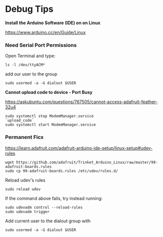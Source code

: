 # Debug Tips

**Install the Arduino Software (IDE) on on Linux**

https://www.arduino.cc/en/Guide/Linux

### Need Serial Port Permissions

Open Terminal and type:

    ls -l /dev/ttyACM*

add our user to the group

    sudo usermod -a -G dialout $USER


**Cannot upload code to device - Port Busy**

https://askubuntu.com/questions/767505/cannot-access-adafruit-feather-32u4

    sudo systemctl stop ModemManager.service
    `upload_code`
    sudo systemctl start ModemManager.service

### Permanent Ficx

https://learn.adafruit.com/adafruit-arduino-ide-setup/linux-setup#udev-rules

    wget https://github.com/adafruit/Trinket_Arduino_Linux/raw/master/99-adafruit-boards.rules
    sudo cp 99-adafruit-boards.rules /etc/udev/rules.d/

Reload udev's rules

    sudo reload udev

If the command above fails, try instead running:

    sudo udevadm control --reload-rules
    sudo udevadm trigger

Add current user to the dialout group with

    sudo usermod -a -G dialout $USER